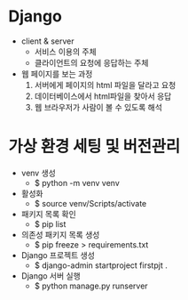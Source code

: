 # Django
- client & server
  - 서비스 이용의 주체
  - 클라이언트의 요청에 응답하는 주체
- 웹 페이지를 보는 과정
  1. 서버에게 페이지의 html 파일을 달라고 요청
  2. 데이터베이스에서 html파일을 찾아서 응답
  3. 웹 브라우저가 사람이 볼 수 있도록 해석


# 가상 환경 세팅 및 버전관리
- venv 생성
  - $ python -m venv venv
- 활성화
  - $ source venv/Scripts/activate
- 패키지 목록 확인
  - $ pip list
- 의존성 패키지 목록 생성
  - $ pip freeze > requirements.txt
- Django 프로젝트 생성
  - $ django-admin startproject firstpjt .
- Django 서버 실행
  - $ python manage.py runserver